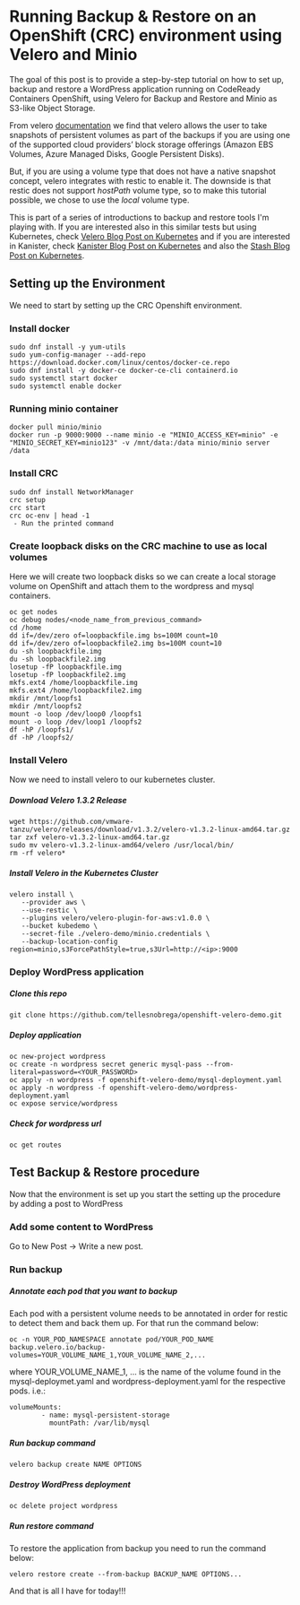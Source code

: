# Running Backup & Restore on an OpenShift (CRC) environment using Velero and Minio

The goal of this post is to provide a step-by-step tutorial on how to set up, backup and restore a WordPress application
running on CodeReady Containers OpenShift, using Velero for Backup and Restore and Minio as S3-like Object Storage.

From velero [documentation](https://velero.io/docs/v1.0.0/restic/) we find that velero allows the user to take snapshots of persistent volumes as part of the backups if you are using one of the supported cloud providers’ block storage offerings (Amazon EBS Volumes, Azure Managed Disks, Google Persistent Disks).

But, if you are using a volume type that does not have a native snapshot concept, velero integrates with restic to enable it. The downside is that restic does not support *hostPath* volume type, so to make this tutorial possible, we chose to use the *local* volume type.

This is part of a series of introductions to backup and restore tools I'm playing with. If you are interested also in this similar tests but using Kubernetes, check [Velero Blog Post on Kubernetes](https://tellesnobrega.github.io/velero-demo/) and if you are interested in Kanister, check [Kanister Blog Post on Kubernetes](https://tellesnobrega.github.io/kanister-demo/) and also the [Stash Blog Post on Kubernetes](https://tellesnobrega.github.io/stash-demo/).

## Setting up the Environment

We need to start by setting up the CRC Openshift environment.

### Install docker
```
sudo dnf install -y yum-utils
sudo yum-config-manager --add-repo https://download.docker.com/linux/centos/docker-ce.repo
sudo dnf install -y docker-ce docker-ce-cli containerd.io
sudo systemctl start docker
sudo systemctl enable docker
```

### Running minio container
```
docker pull minio/minio
docker run -p 9000:9000 --name minio -e "MINIO_ACCESS_KEY=minio" -e "MINIO_SECRET_KEY=minio123" -v /mnt/data:/data minio/minio server /data
```

### Install CRC
```
sudo dnf install NetworkManager
crc setup
crc start
crc oc-env | head -1
 - Run the printed command
```

### Create loopback disks on the CRC machine to use as local volumes

Here we will create two loopback disks so we can create a local storage volume on OpenShift and attach them to the wordpress and mysql containers.
```
oc get nodes
oc debug nodes/<node_name_from_previous_command>
cd /home
dd if=/dev/zero of=loopbackfile.img bs=100M count=10
dd if=/dev/zero of=loopbackfile2.img bs=100M count=10
du -sh loopbackfile.img
du -sh loopbackfile2.img
losetup -fP loopbackfile.img
losetup -fP loopbackfile2.img
mkfs.ext4 /home/loopbackfile.img
mkfs.ext4 /home/loopbackfile2.img 
mkdir /mnt/loopfs1
mkdir /mnt/loopfs2
mount -o loop /dev/loop0 /loopfs1
mount -o loop /dev/loop1 /loopfs2
df -hP /loopfs1/
df -hP /loopfs2/

```

### Install Velero

Now we need to install velero to our kubernetes cluster.

##### Download Velero 1.3.2 Release
```
wget https://github.com/vmware-tanzu/velero/releases/download/v1.3.2/velero-v1.3.2-linux-amd64.tar.gz
tar zxf velero-v1.3.2-linux-amd64.tar.gz
sudo mv velero-v1.3.2-linux-amd64/velero /usr/local/bin/
rm -rf velero*
```
##### Install Velero in the Kubernetes Cluster
```
velero install \
   --provider aws \
   --use-restic \
   --plugins velero/velero-plugin-for-aws:v1.0.0 \
   --bucket kubedemo \
   --secret-file ./velero-demo/minio.credentials \
   --backup-location-config region=minio,s3ForcePathStyle=true,s3Url=http://<ip>:9000
```

### Deploy WordPress application

##### Clone this repo
```
git clone https://github.com/tellesnobrega/openshift-velero-demo.git
```

##### Deploy application
```
oc new-project wordpress
oc create -n wordpress secret generic mysql-pass --from-literal=password=<YOUR_PASSWORD>
oc apply -n wordpress -f openshift-velero-demo/mysql-deployment.yaml
oc apply -n wordpress -f openshift-velero-demo/wordpress-deployment.yaml
oc expose service/wordpress
```
##### Check for wordpress url
```
oc get routes
```

## Test Backup & Restore procedure

Now that the environment is set up you start the setting up the procedure by adding a post to WordPress

### Add some content to WordPress

Go to New Post -> Write a new post.

### Run backup

##### Annotate each pod that you want to backup

Each pod with a persistent volume needs to be annotated in order for restic to detect them and back them up.
For that run the command below:

```
oc -n YOUR_POD_NAMESPACE annotate pod/YOUR_POD_NAME backup.velero.io/backup-volumes=YOUR_VOLUME_NAME_1,YOUR_VOLUME_NAME_2,...

```
where YOUR_VOLUME_NAME_1, ... is the name of the volume found in the mysql-deploymet.yaml and wordpress-deployment.yaml for the respective pods.
i.e.:
```
volumeMounts:
        - name: mysql-persistent-storage
          mountPath: /var/lib/mysql
```

##### Run backup command
```
velero backup create NAME OPTIONS
```

##### Destroy WordPress deployment
```
oc delete project wordpress
```

##### Run restore command

To restore the application from backup you need to run the command below:

```
velero restore create --from-backup BACKUP_NAME OPTIONS...
```

And that is all I have for today!!!
